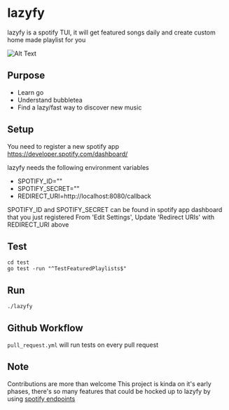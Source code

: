 # lazyfy

lazyfy is a spotify TUI, it will get featured songs daily and create custom home made playlist for you

![Alt Text](https://github.com/ehabshaaban/lazyfy/blob/main/lazyfy.gif)

## Purpose

- Learn go
- Understand bubbletea
- Find a lazy/fast way to discover new music

## Setup

You need to register a new spotify app https://developer.spotify.com/dashboard/

lazyfy needs the following environment variables

- SPOTIFY_ID=""
- SPOTIFY_SECRET=""
- REDIRECT_URI=http://localhost:8080/callback

SPOTIFY_ID and SPOTIFY_SECRET can be found in spotify app dashboard that you just registered
From 'Edit Settings', Update 'Redirect URIs' with REDIRECT_URI above

## Test

```
cd test
go test -run "^TestFeaturedPlaylists$"
```

## Run

```
./lazyfy
```

## Github Workflow

`pull_request.yml` will run tests on every pull request

## Note

Contributions are more than welcome
This project is kinda on it's early phases, there's so many features that could be hocked up to lazyfy by using [spotify endpoints](https://github.com/zmb3/spotify)
